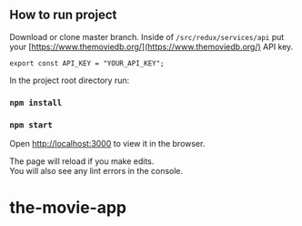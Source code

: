 ## How to run project

Download or clone master branch. Inside of `/src/redux/services/api` put your [https://www.themoviedb.org/](https://www.themoviedb.org/) API key.

`export const API_KEY = "YOUR_API_KEY";`

In the project root directory run:

### `npm install`

### `npm start`

Open [http://localhost:3000](http://localhost:3000) to view it in the browser.

The page will reload if you make edits.<br />
You will also see any lint errors in the console.

# the-movie-app
